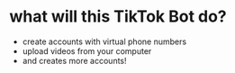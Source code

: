 # what will this TikTok Bot do? 
* create accounts with virtual phone numbers
* upload videos from your computer
* and creates more accounts!
